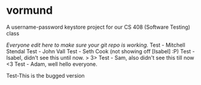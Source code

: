vormund
=======

A username-password keystore project for our CS 408 (Software Testing) class

*Everyone edit here to make sure your git repo is working.*
Test - Mitchell Stendal
Test - John Vall
Test - Seth Cook (not showing off [Isabel] :P)
Test - Isabel, didn't see this until now. > 3>
Test - Sam, also didn't see this till now <3
Test - Adam, well hello everyone.

Test-This is the bugged version